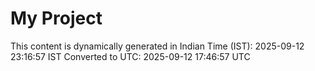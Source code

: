 # My Project

This content is dynamically generated in Indian Time (IST): 2025-09-12 23:16:57 IST
Converted to UTC: 2025-09-12 17:46:57 UTC

